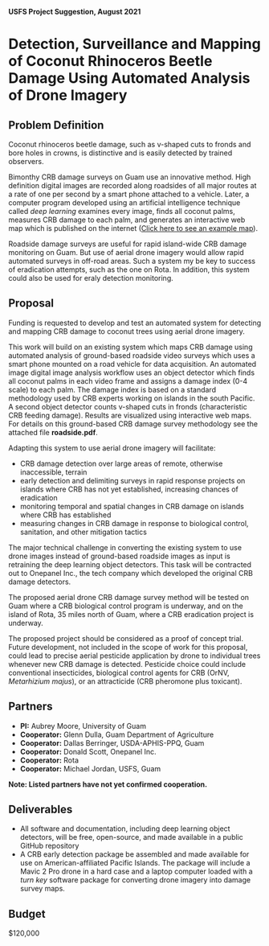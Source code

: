 **USFS Project Suggestion, August 2021**

# Detection, Surveillance and Mapping of Coconut Rhinoceros Beetle Damage Using Automated Analysis of Drone Imagery

## Problem Definition

Coconut rhinoceros beetle damage, such as v-shaped cuts to fronds and bore holes in crowns, is distinctive and is easily detected by trained observers.

Bimonthy CRB damage surveys on Guam use an innovative method. High definition digital images are recorded along roadsides of all major routes at a rate of one per second by a smart phone attached to a vehicle. Later, a computer program developed using an artificial intelligence technique called *deep learning* examines every image, finds all coconut palms, measures CRB damage to each palm, and generates an interactive web map which is published on the internet ([Click here to see an example map]()).

Roadside damage surveys are useful for rapid island-wide CRB damage monitoring on Guam. But use of aerial drone imagery would allow rapid automated surveys in off-road areas. Such a system my be key to success of eradication attempts, such as the one on Rota. In addition, this system could also be used for eraly detection monitoring.

## Proposal

Funding is requested to develop and test an automated system for detecting and mapping CRB damage to coconut trees using aerial drone imagery.

This work will build on an existing system which maps CRB damage using automated analysis of ground-based roadside video surveys which uses a smart phone mounted on a road vehicle for data acquisition. An automated image digital image analysis workflow uses an object detector which finds all coconut palms in each video frame and assigns a damage index (0-4 scale) to each palm. The damage index is based on a standard methodology used by CRB experts working on islands in the south Pacific. A second object detector counts v-shaped cuts in fronds (characteristic CRB feeding damage). Results are visualized using interactive web maps. For details on this ground-based CRB damage survey methodology see the attached file **roadside.pdf**.

Adapting this system to use aerial drone imagery will facilitate:

* CRB damage detection over large areas of remote, otherwise inaccessible, terrain
* early detection and delimiting surveys in rapid response projects on islands where CRB has not yet established, increasing chances of eradication
* monitoring temporal and spatial changes in CRB damage on islands where CRB has established
* measuring changes in CRB damage in response to biological control, sanitation, and other mitigation tactics

The major technical challenge in converting the existing system to use drone images instead of ground-based roadside images as input is retraining the deep learning object detectors. This task will be contracted out to Onepanel Inc., the tech company which developed the original CRB damage detectors.

The proposed aerial drone CRB damage survey method will be tested on Guam where a CRB biological control program is underway, and on the island of Rota, 35 miles north of Guam, where a CRB eradication project is underway.

The proposed project should be considered as a proof of concept trial. Future development, not included in the scope of work for this proposal, could lead to precise aerial pesticide application by drone to individual trees whenever new CRB damage is detected. Pesticide choice could include conventional insecticides, biological control agents for CRB (OrNV, *Metarhizium majus*), or an attracticide (CRB pheromone plus toxicant).

## Partners

* **PI:** Aubrey Moore, University of Guam
* **Cooperator:** Glenn Dulla, Guam Department of Agriculture
* **Cooperator:** Dallas Berringer, USDA-APHIS-PPQ, Guam
* **Cooperator:** Donald Scott, Onepanel Inc.
* **Cooperator:** Rota
* **Cooperator:** Michael Jordan, USFS, Guam

**Note: Listed partners have not yet confirmed cooperation.**

## Deliverables

* All software and documentation, including deep learning object detectors, will be free, open-source, and made available in a public GitHub repository
* A CRB early detection package be assembled and made available for use on American-affiliated Pacific Islands. The package will include a Mavic 2 Pro drone in a hard case and a laptop computer loaded with a *turn key* software package for converting drone imagery into damage survey maps. 

## Budget

$120,000
